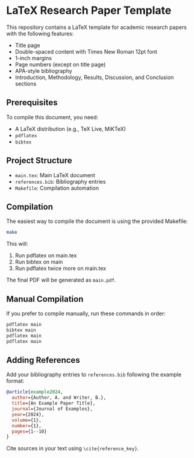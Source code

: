 # LaTeX Research Paper Template

This repository contains a LaTeX template for academic research papers with the following features:
- Title page
- Double-spaced content with Times New Roman 12pt font
- 1-inch margins
- Page numbers (except on title page)
- APA-style bibliography
- Introduction, Methodology, Results, Discussion, and Conclusion sections

## Prerequisites

To compile this document, you need:
- A LaTeX distribution (e.g., TeX Live, MiKTeX)
- `pdflatex`
- `bibtex`

## Project Structure

- `main.tex`: Main LaTeX document
- `references.bib`: Bibliography entries
- `Makefile`: Compilation automation

## Compilation

The easiest way to compile the document is using the provided Makefile:

```bash
make
```

This will:
1. Run pdflatex on main.tex
2. Run bibtex on main
3. Run pdflatex twice more on main.tex

The final PDF will be generated as `main.pdf`.

## Manual Compilation

If you prefer to compile manually, run these commands in order:

```bash
pdflatex main
bibtex main
pdflatex main
pdflatex main
```

## Adding References

Add your bibliography entries to `references.bib` following the example format:

```bibtex
@article{example2024,
  author={Author, A. and Writer, B.},
  title={An Example Paper Title},
  journal={Journal of Examples},
  year={2024},
  volume={1},
  number={1},
  pages={1--10}
}
```

Cite sources in your text using `\cite{reference_key}`. 